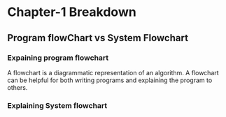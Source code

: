# Chapter-1 Breakdown


## Program flowChart vs System Flowchart

### Expaining program flowchart

<p>
  A flowchart is a diagrammatic representation of an algorithm. A flowchart can be helpful for both writing programs and explaining the program to others.
  
</p>

### Explaining System flowchart

<p> 



</p>
